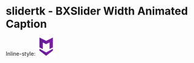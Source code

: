 # slidertk - BXSlider Width Animated Caption

Inline-style: 
![alt text](https://github.com/adam-p/markdown-here/raw/master/src/common/images/icon48.png "Example Image")